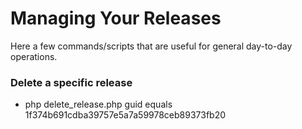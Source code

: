 # Managing Your Releases

Here a few commands/scripts that are useful for general day-to-day operations.

### Delete a specific release

* php delete_release.php guid equals 1f374b691cdba39757e5a7a59978ceb89373fb20
